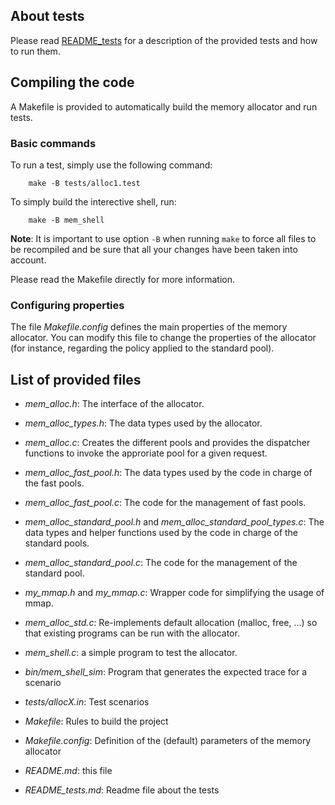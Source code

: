 ## About tests

Please read [README_tests](./README_tests.html) for a description of the provided tests and
how to run them.


## Compiling the code

A Makefile is provided to automatically build the memory allocator and
run tests.

### Basic commands

To run a test, simply use the following command:
```
    make -B tests/alloc1.test
```

To simply build the interective shell, run:
```
    make -B mem_shell
```

**Note**: It is important to use option `-B` when running `make` to
force all files to be recompiled and be sure that all your changes have
been taken into account.

Please read the Makefile directly for more information.

### Configuring properties

The file *Makefile.config* defines the main properties of the memory
allocator. You can modify this file to change the properties of the
allocator (for instance, regarding the policy applied to the standard
pool). 

## List of provided files

  * *mem_alloc.h*: The interface of the allocator.
  
  * *mem_alloc_types.h*: The data types used by the allocator.
  
  * *mem_alloc.c*: Creates the different pools and provides the dispatcher functions to invoke the approriate pool for a given request.
  
  * *mem_alloc_fast_pool.h*: The data types used by the code in charge of the fast pools.
  
  * *mem_alloc_fast_pool.c*: The code for the management of fast pools. 
  
  * *mem_alloc_standard_pool.h* and *mem_alloc_standard_pool_types.c*: The data types and helper functions used by the code in charge of the standard pools.
  
  * *mem_alloc_standard_pool.c*: The code for the management of the standard pool.
  
  * *my_mmap.h* and *my_mmap.c*: Wrapper code for simplifying the usage of mmap.
  
  * *mem_alloc_std.c*: Re-implements default allocation (malloc, free, ...) so that existing programs can be run with the allocator.
  
  * *mem_shell.c*: a simple program to test the allocator.
  
  * *bin/mem_shell_sim*: Program that generates the expected trace
    for a scenario
    
  * *tests/allocX.in*: Test scenarios
  
  * *Makefile*: Rules to build the project
  
  * *Makefile.config*: Definition of the (default) parameters of the memory
    allocator
 
  * *README.md*: this file
 
  * *README_tests.md*: Readme file about the tests



